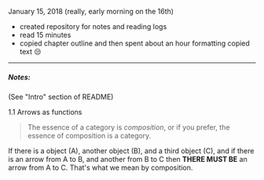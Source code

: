 January 15, 2018 (really, early morning on the 16th)

- created repository for notes and reading logs
- read 15 minutes
- copied chapter outline and then spent about an hour formatting copied text 😒

---

##### Notes:

(See "Intro" section of README)

1.1 Arrows as functions

> The essence of a category is _composition_, or if you prefer, the essence
> of composition is a category.

If there is a object (A), another object (B), and a third object (C), and
if there is an arrow from A to B, and another from B to C then
**THERE MUST BE** an arrow from A to C. That's what we mean by composition.
